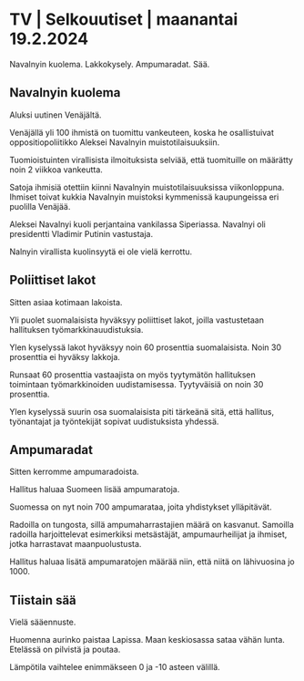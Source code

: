 # TV \| Selkouutiset \| maanantai 19.2.2024

Navalnyin kuolema. Lakkokysely. Ampumaradat. Sää.

## Navalnyin kuolema

Aluksi uutinen Venäjältä.

Venäjällä yli 100 ihmistä on tuomittu vankeuteen, koska he osallistuivat oppositiopoliitikko Aleksei Navalnyin muistotilaisuuksiin.

Tuomioistuinten virallisista ilmoituksista selviää, että tuomituille on määrätty noin 2 viikkoa vankeutta.

Satoja ihmisiä otettiin kiinni Navalnyin muistotilaisuuksissa viikonloppuna. Ihmiset toivat kukkia Navalnyin muistoksi kymmenissä kaupungeissa eri puolilla Venäjää.

Aleksei Navalnyi kuoli perjantaina vankilassa Siperiassa. Navalnyi oli presidentti Vladimir Putinin vastustaja.

Nalnyin virallista kuolinsyytä ei ole vielä kerrottu.

## Poliittiset lakot

Sitten asiaa kotimaan lakoista.

Yli puolet suomalaisista hyväksyy poliittiset lakot, joilla vastustetaan hallituksen työmarkkinauudistuksia.

Ylen kyselyssä lakot hyväksyy noin 60 prosenttia suomalaisista. Noin 30 prosenttia ei hyväksy lakkoja.

Runsaat 60 prosenttia vastaajista on myös tyytymätön hallituksen toimintaan työmarkkinoiden uudistamisessa. Tyytyväisiä on noin 30 prosenttia.

Ylen kyselyssä suurin osa suomalaisista piti tärkeänä sitä, että hallitus, työnantajat ja työntekijät sopivat uudistuksista yhdessä.

## Ampumaradat

Sitten kerromme ampumaradoista.

Hallitus haluaa Suomeen lisää ampumaratoja.

Suomessa on nyt noin 700 ampumarataa, joita yhdistykset ylläpitävät.

Radoilla on tungosta, sillä ampumaharrastajien määrä on kasvanut. Samoilla radoilla harjoittelevat esimerkiksi metsästäjät, ampumaurheilijat ja ihmiset, jotka harrastavat maanpuolustusta.

Hallitus haluaa lisätä ampumaratojen määrää niin, että niitä on lähivuosina jo 1000.

## Tiistain sää

Vielä sääennuste.

Huomenna aurinko paistaa Lapissa. Maan keskiosassa sataa vähän lunta. Etelässä on pilvistä ja poutaa.

Lämpötila vaihtelee enimmäkseen 0 ja -10 asteen välillä.

